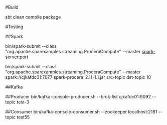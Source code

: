 #Build

sbt clean compile package

#Testing

##Spark

bin/spark-submit --class "org.apache.sparexamples.streaming.ProceraCompute" --master <spark-server:port> <jar> <src-topic> <dst-topic> <duration>

bin/spark-submit --class "org.apache.sparexamples.streaming.ProceraCompute" --master spark://cjkafdc01:7077 spark-procera_2.11-1.1.jar src-topic dst-topic 10

##Kafka

##Producer
bin/kafka-console-producer.sh --brok-list cjkafdc01:9092 --topic test-3

##Consumer
bin/kafka-console-consumer.sh --zookeeper localhost:2181 --topic test55
